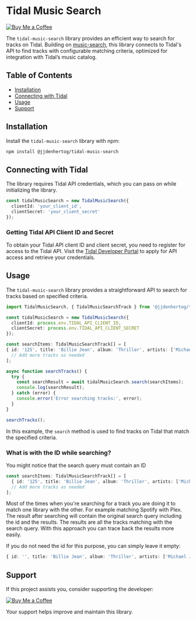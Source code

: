 
# Tidal Music Search

[![Buy Me a Coffee](https://www.buymeacoffee.com/assets/img/custom_images/orange_img.png)](https://www.buymeacoffee.com/jjdenhertog)

The `tidal-music-search` library provides an efficient way to search for tracks on Tidal. Building on [music-search](https://github.com/jjdenhertog/music-search), this library connects to Tidal's API to find tracks with configurable matching criteria, optimized for integration with Tidal’s music catalog.

## Table of Contents
- [Installation](#installation)
- [Connecting with Tidal](#connecting-with-tidal)
- [Usage](#usage)
- [Support](#support)

## Installation

Install the `tidal-music-search` library with npm:

```bash
npm install @jjdenhertog/tidal-music-search
```

## Connecting with Tidal

The library requires Tidal API credentials, which you can pass on while initializing the library.

```typescript
const tidalMusicSearch = new TidalMusicSearch({
  clientId: 'your_client_id',
  clientSecret: 'your_client_secret'
});
```

### Getting Tidal API Client ID and Secret

To obtain your Tidal API client ID and client secret, you need to register for access to the Tidal API. Visit the [Tidal Developer Portal](https://developer.tidal.com/) to apply for API access and retrieve your credentials.

## Usage

The `tidal-music-search` library provides a straightforward API to search for tracks based on specified criteria.

```typescript
import TidalMusicSearch, { TidalMusicSearchTrack } from '@jjdenhertog/tidal-music-search';

const tidalMusicSearch = new TidalMusicSearch({
  clientId: process.env.TIDAL_API_CLIENT_ID,
  clientSecret: process.env.TIDAL_API_CLIENT_SECRET
});

const searchItems: TidalMusicSearchTrack[] = [
{ id: '125', title: 'Billie Jean', album: 'Thriller', artists: ['Michael Jackson']},
  // Add more tracks as needed
];

async function searchTracks() {
  try {
    const searchResult = await tidalMusicSearch.search(searchItems);
    console.log(searchResult);
  } catch (error) {
    console.error('Error searching tracks:', error);
  }
}

searchTracks();
```

In this example, the `search` method is used to find tracks on Tidal that match the specified criteria.


### What is with the ID while searching?

You might notice that the search query must contain an ID
```typescript
const searchItems: TidalMusicSearchTrack[] = [
  { id: '125', title: 'Billie Jean', album: 'Thriller', artists: ['Michael Jackson']},
  // Add more tracks as needed
];

```

Most of the times when you're searching for a track you are doing it to match one library with the other. For example matching Spotify with Plex. The result after searching will contain the original search query including the id and the results. The results are all the tracks matching with the search query. With this approach you can trace back the results more easily.

If you do not need the id for this purpose, you can simply leave it empty: 
```typescript
{ id: '', title: 'Billie Jean', album: 'Thriller', artists: ['Michael Jackson']}
```


## Support

If this project assists you, consider supporting the developer:

[![Buy Me a Coffee](https://www.buymeacoffee.com/assets/img/custom_images/orange_img.png)](https://www.buymeacoffee.com/jjdenhertog)

Your support helps improve and maintain this library.
